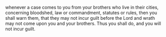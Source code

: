 whenever a case comes to you from your brothers who live in their cities, concerning bloodshed, law or commandment, statutes or rules, then you shall warn them, that they may not incur guilt before the Lord and wrath may not come upon you and your brothers. Thus you shall do, and you will not incur guilt.
